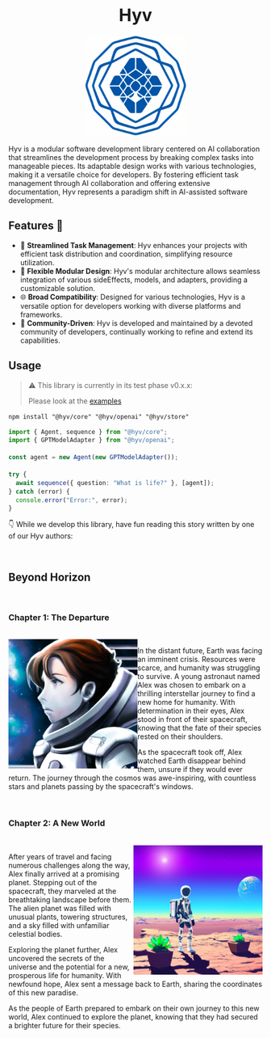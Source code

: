 <h1 align="center"><big>Hyv</big></h1>

<p align="center"><img src="assets/logo.png" alt="logo" width="200"/></p>


Hyv is a modular software development library centered on AI collaboration that streamlines the development process by breaking complex tasks into manageable pieces. Its adaptable design works with various technologies, making it a versatile choice for developers. By fostering efficient task management through AI collaboration and offering extensive documentation, Hyv represents a paradigm shift in AI-assisted software development.

## Features 🌟

- 🚀 **Streamlined Task Management**: Hyv enhances your projects with efficient task distribution and coordination, simplifying resource utilization.
- 🧩 **Flexible Modular Design**: Hyv's modular architecture allows seamless integration of various sideEffects, models, and adapters, providing a customizable solution.
- 🌐 **Broad Compatibility**: Designed for various technologies, Hyv is a versatile option for developers working with diverse platforms and frameworks.
- 🌱 **Community-Driven**: Hyv is developed and maintained by a devoted community of developers, continually working to refine and extend its capabilities.

## Usage

> ⚠️ This library is currently in its test phase v0.x.x:
> 
> Please look at the [examples](examples)

```shell
npm install "@hyv/core" "@hyv/openai" "@hyv/store"
```

```typescript
import { Agent, sequence } from "@hyv/core";
import { GPTModelAdapter } from "@hyv/openai";

const agent = new Agent(new GPTModelAdapter());

try {
  await sequence({ question: "What is life?" }, [agent]);
} catch (error) {
  console.error("Error:", error);
}
```

👇 While we develop this library, have fun reading this story written by one of our Hyv authors:

<br clear="both"/>

## Beyond Horizon

<br clear="both"/>

### Chapter 1: The Departure

<br clear="both"/>
<img align="left" src="assets/story/young_astronaut.jpg" alt="Young astronaut preparing for their journey" width="256"/>

In the distant future, Earth was facing an imminent crisis. Resources were scarce, and humanity was struggling to survive. A young astronaut named Alex was chosen to embark on a thrilling interstellar journey to find a new home for humanity. With determination in their eyes, Alex stood in front of their spacecraft, knowing that the fate of their species rested on their shoulders.

As the spacecraft took off, Alex watched Earth disappear behind them, unsure if they would ever return. The journey through the cosmos was awe-inspiring, with countless stars and planets passing by the spacecraft's windows.

<br clear="both"/>

### Chapter 2: A New World

<br clear="both"/>
<img align="right" src="assets/story/alien_planet.jpg" alt="Astronaut standing on an alien planet" width="256"/>

After years of travel and facing numerous challenges along the way, Alex finally arrived at a promising planet. Stepping out of the spacecraft, they marveled at the breathtaking landscape before them. The alien planet was filled with unusual plants, towering structures, and a sky filled with unfamiliar celestial bodies.

Exploring the planet further, Alex uncovered the secrets of the universe and the potential for a new, prosperous life for humanity. With newfound hope, Alex sent a message back to Earth, sharing the coordinates of this new paradise.

As the people of Earth prepared to embark on their own journey to this new world, Alex continued to explore the planet, knowing that they had secured a brighter future for their species.
